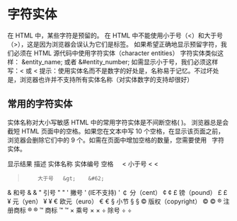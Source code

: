 # 字符实体


在 HTML 中，某些字符是预留的。
在 HTML 中不能使用小于号（<）和大于号（>），这是因为浏览器会误认为它们是标签。
如果希望正确地显示预留字符，我们必须在 HTML 源代码中使用字符实体（character entities）
字符实体类似这样：
&entity_name;
或者
&#entity_number;
如需显示小于号，我们必须这样写：&lt; 或 &#60;
提示：使用实体名而不是数字的好处是，名称易于记忆。不过坏处是，浏览器也许并不支持所有实体名称（对实体数字的支持却很好）

## 常用的字符实体
实体名称对大小写敏感
HTML 中的常用字符实体是不间断空格(&nbsp;)。
浏览器总是会截短 HTML 页面中的空格。如果您在文本中写 10 个空格，在显示该页面之前，浏览器会删除它们中的 9 个。如需在页面中增加空格的数量，您需要使用 &nbsp; 字符实体。

显示结果	描述	实体名称	实体编号
 	      空格	&nbsp;	&#160;
<	      小于号	&lt;	&#60;
>	      大于号	&gt;	&#62;
&	      和号	&amp;	&#38;
"	      引号	&quot;	&#34;
'	      撇号 	&apos; (IE不支持)	&#39;
￠	     分（cent）	&cent;	&#162;
£	      镑（pound）	&pound;	&#163;
¥	      元（yen）	&yen;	&#165;
€	      欧元（euro）	&euro;	&#8364;
§	      小节	&sect;	&#167;
©	      版权（copyright）	&copy;	&#169;
®	      注册商标	&reg;	&#174;
™	      商标	&trade;	&#8482;
×	      乘号	&times;	&#215;
÷	      除号	&divide;	&#247;















































